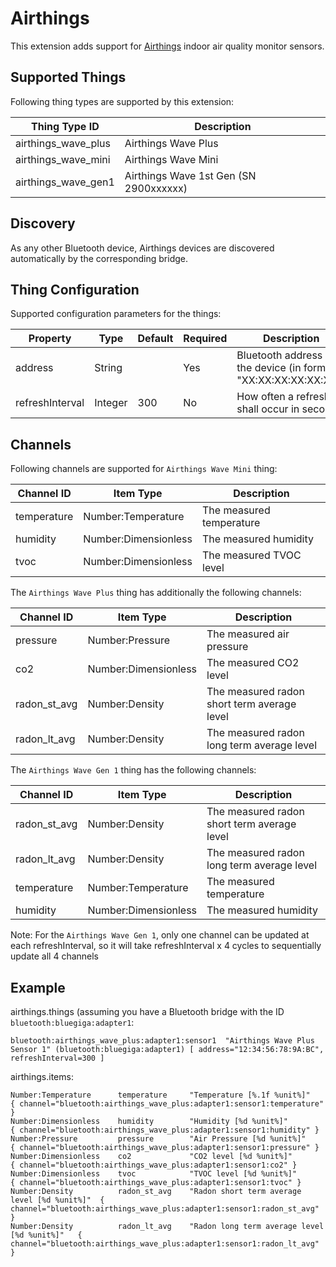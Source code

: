 # Airthings

This extension adds support for [Airthings](https://www.airthings.com) indoor air quality monitor sensors. 

## Supported Things

Following thing types are supported by this extension:

| Thing Type ID       | Description                            |
| ------------------- | -------------------------------------- |
| airthings_wave_plus | Airthings Wave Plus                    |
| airthings_wave_mini | Airthings Wave Mini                    |
| airthings_wave_gen1 | Airthings Wave 1st Gen (SN 2900xxxxxx) |

## Discovery

As any other Bluetooth device, Airthings devices are discovered automatically by the corresponding bridge. 

## Thing Configuration

Supported configuration parameters for the things:

| Property                        | Type    | Default | Required | Description                                                     |
|---------------------------------|---------|---------|----------|-----------------------------------------------------------------|
| address                         | String  |         | Yes      | Bluetooth address of the device (in format "XX:XX:XX:XX:XX:XX") |
| refreshInterval                 | Integer | 300     | No       | How often a refresh shall occur in seconds                      |

## Channels

Following channels are supported for `Airthings Wave Mini` thing:

| Channel ID         | Item Type                | Description                                 |
| ------------------ | ------------------------ | ------------------------------------------- |
| temperature        | Number:Temperature       | The measured temperature                    |
| humidity           | Number:Dimensionless     | The measured humidity                       |
| tvoc               | Number:Dimensionless     | The measured TVOC level                     |

The `Airthings Wave Plus` thing has additionally the following channels:

| Channel ID         | Item Type                | Description                                 |
| ------------------ | ------------------------ | ------------------------------------------- |
| pressure           | Number:Pressure          | The measured air pressure                   |
| co2                | Number:Dimensionless     | The measured CO2 level                      |
| radon_st_avg       | Number:Density           | The measured radon short term average level |
| radon_lt_avg       | Number:Density           | The measured radon long term average level  |

The `Airthings Wave Gen 1` thing has the following channels:

| Channel ID         | Item Type                | Description                                 |
| ------------------ | ------------------------ | ------------------------------------------- |
| radon_st_avg       | Number:Density           | The measured radon short term average level |
| radon_lt_avg       | Number:Density           | The measured radon long term average level  |
| temperature        | Number:Temperature       | The measured temperature                    |
| humidity           | Number:Dimensionless     | The measured humidity                       |

Note: For the `Airthings Wave Gen 1`, only one channel can be updated at each refreshInterval, so it will take refreshInterval x 4 cycles to sequentially update all 4 channels  

## Example

airthings.things (assuming you have a Bluetooth bridge with the ID `bluetooth:bluegiga:adapter1`:

```
bluetooth:airthings_wave_plus:adapter1:sensor1  "Airthings Wave Plus Sensor 1" (bluetooth:bluegiga:adapter1) [ address="12:34:56:78:9A:BC", refreshInterval=300 ]
```

airthings.items:

```
Number:Temperature      temperature     "Temperature [%.1f %unit%]"                   { channel="bluetooth:airthings_wave_plus:adapter1:sensor1:temperature" }
Number:Dimensionless    humidity        "Humidity [%d %unit%]"                        { channel="bluetooth:airthings_wave_plus:adapter1:sensor1:humidity" }
Number:Pressure         pressure        "Air Pressure [%d %unit%]"                    { channel="bluetooth:airthings_wave_plus:adapter1:sensor1:pressure" }
Number:Dimensionless    co2             "CO2 level [%d %unit%]"                       { channel="bluetooth:airthings_wave_plus:adapter1:sensor1:co2" }
Number:Dimensionless    tvoc            "TVOC level [%d %unit%]"                      { channel="bluetooth:airthings_wave_plus:adapter1:sensor1:tvoc" }
Number:Density          radon_st_avg    "Radon short term average level [%d %unit%]"  { channel="bluetooth:airthings_wave_plus:adapter1:sensor1:radon_st_avg" }
Number:Density          radon_lt_avg    "Radon long term average level [%d %unit%]"   { channel="bluetooth:airthings_wave_plus:adapter1:sensor1:radon_lt_avg" }
```
